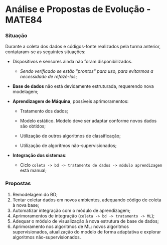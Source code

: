 # Análise e Propostas de Evolução - MATE84

### Situação

Durante a coleta dos dados e códigos-fonte realizados pela turma anterior, contataram-se as seguintes situações:

* Dispositivos e sensores ainda não foram disponibilizados. 

    * *Sendo verificado se estão "prontos" para uso, para 
evitarmos a necessidade de refazê-los*;

* **Base de dados** não está devidamente estruturada, requerendo nova modelagem;

* **Aprendizagem de Máquina**, possíveis aprimoramentos:
     
    * Tratamento dos dados;
    
    * Modelo estático. Modelo deve ser adaptar conforme novos dados são obtidos;
    
    * Utilização de outros algoritmos de classificação;
    
    * Utilização de algoritmos não-supervisionados;

* **Integração dos sistemas**:

    * Ciclo `coleta -> bd -> tratamento de dados -> módulo aprendizagem` está manual;

### Propostas

1. Remodelagem do BD; 
1. Tentar coletar dados em novos ambientes, adequando código de coleta à nova base;
1. Automatizar integração com o módulo de aprendizagem;
1. Aprimoramentos de integração (`coleta -> bd -> tratamento -> ML`);
1. Adequar o módulo de visualização à nova estrutura de base de dados;
1. Aprimoramento nos algoritmos de ML: novos algoritmos supervisionados, atualização do modelo de forma adaptativa e explorar algoritmos não-supervisionados.